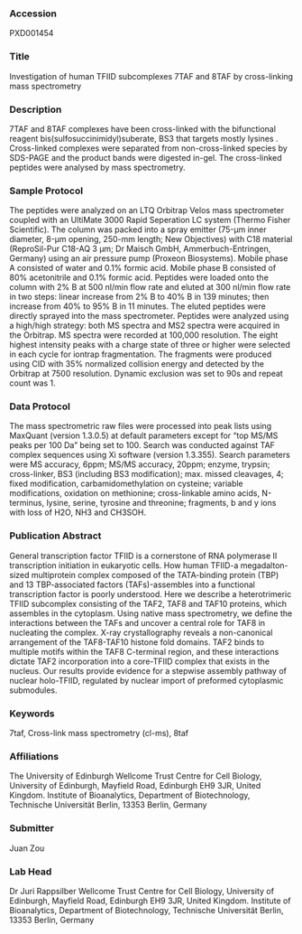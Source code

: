 ### Accession
PXD001454

### Title
Investigation of human TFIID subcomplexes 7TAF and 8TAF by cross-linking mass spectrometry

### Description
7TAF and 8TAF complexes have been cross-linked with the bifunctional reagent bis(sulfosuccinimidyl)suberate, BS3 that targets mostly lysines . Cross-linked complexes were separated from non-cross-linked species by SDS-PAGE and the product bands were digested in-gel. The cross-linked peptides were analysed by mass spectrometry.

### Sample Protocol
The peptides were analyzed on an LTQ Orbitrap Velos mass spectrometer coupled with an UltiMate 3000 Rapid Seperation LC system (Thermo Fisher Scientific). The column was packed into a spray emitter (75-μm inner diameter, 8-μm opening, 250-mm length; New Objectives) with C18 material (ReproSil-Pur C18-AQ 3 μm; Dr Maisch GmbH, Ammerbuch-Entringen, Germany) using an air pressure pump (Proxeon Biosystems). Mobile phase A consisted of water and 0.1% formic acid. Mobile phase B consisted of 80% acetonitrile and 0.1% formic acid. Peptides were loaded onto the column with 2% B at 500 nl/min flow rate and eluted at 300 nl/min flow rate in two steps: linear increase from 2% B to 40% B in 139 minutes; then increase from 40% to 95% B in 11 minutes. The eluted peptides were directly sprayed into the mass spectrometer. Peptides were analyzed using a high/high strategy: both MS spectra and MS2 spectra were acquired in the Orbitrap. MS spectra were recorded at 100,000 resolution. The eight highest intensity peaks with a charge state of three or higher were selected in each cycle for iontrap fragmentation. The fragments were produced using CID with 35% normalized collision energy and detected by the Orbitrap at 7500 resolution. Dynamic exclusion was set to 90s and repeat count was 1.

### Data Protocol
The mass spectrometric raw files were processed into peak lists using MaxQuant (version 1.3.0.5)  at default parameters except for “top MS/MS peaks per 100 Da” being set to 100. Search was conducted against TAF complex sequences using Xi software (version 1.3.355). Search parameters were MS accuracy, 6ppm; MS/MS accuracy, 20ppm; enzyme, trypsin; cross-linker, BS3 (including BS3 modification); max. missed cleavages, 4; fixed modification, carbamidomethylation on cysteine; variable modifications, oxidation on methionine; cross-linkable amino acids, N-terminus, lysine, serine, tyrosine and threonine; fragments, b and y ions with loss of H2O, NH3 and CH3SOH.

### Publication Abstract
General transcription factor TFIID is a cornerstone of RNA polymerase II transcription initiation in eukaryotic cells. How human TFIID-a megadalton-sized multiprotein complex composed of the TATA-binding protein (TBP) and 13 TBP-associated factors (TAFs)-assembles into a functional transcription factor is poorly understood. Here we describe a heterotrimeric TFIID subcomplex consisting of the TAF2, TAF8 and TAF10 proteins, which assembles in the cytoplasm. Using native mass spectrometry, we define the interactions between the TAFs and uncover a central role for TAF8 in nucleating the complex. X-ray crystallography reveals a non-canonical arrangement of the TAF8-TAF10 histone fold domains. TAF2 binds to multiple motifs within the TAF8 C-terminal region, and these interactions dictate TAF2 incorporation into a core-TFIID complex that exists in the nucleus. Our results provide evidence for a stepwise assembly pathway of nuclear holo-TFIID, regulated by nuclear import of preformed cytoplasmic submodules.

### Keywords
7taf, Cross-link mass spectrometry (cl-ms), 8taf

### Affiliations
The University of Edinburgh
Wellcome Trust Centre for Cell Biology, University of Edinburgh, Mayfield Road, Edinburgh EH9 3JR, United Kingdom. Institute of Bioanalytics, Department of Biotechnology, Technische Universität Berlin, 13353 Berlin, Germany

### Submitter
Juan Zou

### Lab Head
Dr Juri Rappsilber
Wellcome Trust Centre for Cell Biology, University of Edinburgh, Mayfield Road, Edinburgh EH9 3JR, United Kingdom. Institute of Bioanalytics, Department of Biotechnology, Technische Universität Berlin, 13353 Berlin, Germany


